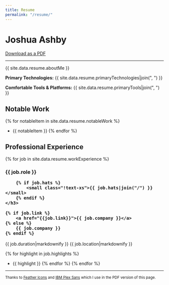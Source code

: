 ```yaml
---
title: Resume
permalink: "/resume/"
---
```


# Joshua Ashby

[Download as a PDF](/resume.pdf)

---

{{ site.data.resume.aboutMe }}

**Primary Technologies:** {{ site.data.resume.primaryTechnologies|join(", ") }}

**Comfortable Tools & Platforms:** {{ site.data.resume.primaryTools|join(", ") }}

## Notable Work

{% for notableItem in site.data.resume.notableWork %}
- {{ notableItem }}
{% endfor %}

## Professional Experience

{% for job in site.data.resume.workExperience %}
<div class="flex content-baseline items-baseline justify-between">
    <h3 class="!p-0 !m-0">
        {{ job.role }}

        {% if job.hats %}
            <small class="!text-xs">{{ job.hats|join("/") }}</small>
        {% endif %}
    </h3>

    {% if job.link %}
        <a href="{{job.link}}">{{ job.company }}</a>
    {% else %}
        {{ job.company }}
    {% endif %}
</div>

<div class="flex align-baseline justify-between">
    {{ job.duration|markdownify }}
    {{ job.location|markdownify }}
</div>

{% for highlight in job.highlights %}
- {{ highlight }}
{% endfor %}
{% endfor %}

---

<small>
    Thanks to <a href="https://feathericons.com/">Feather Icons</a> and <a href="https://www.ibm.com/plex/">IBM Plex Sans</a> which I use in the PDF version of this page.
</small>

